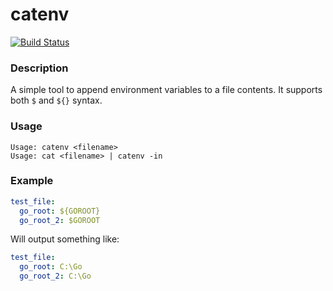 # catenv
[![Build Status](https://travis-ci.com/skamenetskiy/catenv.svg?branch=master)](https://travis-ci.com/skamenetskiy/catenv)

### Description
A simple tool to append environment variables to a file contents. It supports both `$` and `${}` syntax.

### Usage
```
Usage: catenv <filename>
Usage: cat <filename> | catenv -in
```

### Example
```yaml
test_file:
  go_root: ${GOROOT}
  go_root_2: $GOROOT
```
Will output something like:
```yaml
test_file:
  go_root: C:\Go
  go_root_2: C:\Go
```
